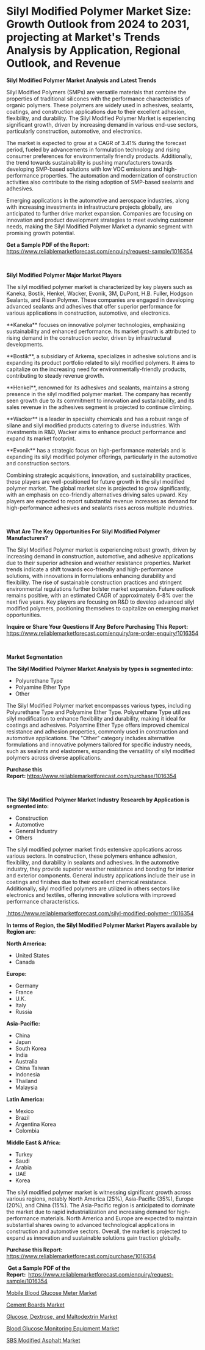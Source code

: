 <p><h1>Silyl Modified Polymer Market Size: Growth Outlook from 2024 to 2031, projecting at Market's Trends Analysis by Application, Regional Outlook, and Revenue</h1></p><p><strong>Silyl Modified Polymer Market Analysis and Latest Trends</strong></p>
<p><p>Silyl Modified Polymers (SMPs) are versatile materials that combine the properties of traditional silicones with the performance characteristics of organic polymers. These polymers are widely used in adhesives, sealants, coatings, and construction applications due to their excellent adhesion, flexibility, and durability. The Silyl Modified Polymer Market is experiencing significant growth, driven by increasing demand in various end-use sectors, particularly construction, automotive, and electronics. </p><p>The market is expected to grow at a CAGR of 3.41% during the forecast period, fueled by advancements in formulation technology and rising consumer preferences for environmentally friendly products. Additionally, the trend towards sustainability is pushing manufacturers towards developing SMP-based solutions with low VOC emissions and high-performance properties. The automation and modernization of construction activities also contribute to the rising adoption of SMP-based sealants and adhesives. </p><p>Emerging applications in the automotive and aerospace industries, along with increasing investments in infrastructure projects globally, are anticipated to further drive market expansion. Companies are focusing on innovation and product development strategies to meet evolving customer needs, making the Silyl Modified Polymer Market a dynamic segment with promising growth potential.</p></p>
<p><strong>Get a Sample PDF of the Report:&nbsp;</strong> <a href="https://www.reliablemarketforecast.com/enquiry/request-sample/1016354?utm_campaign=1144&utm_medium=2&utm_source=Github&utm_content=ia&utm_term=06112024&utm_id=silyl-modified-polymer">https://www.reliablemarketforecast.com/enquiry/request-sample/1016354</a></p>
<p>&nbsp;</p>
<p><strong>Silyl Modified Polymer Major Market Players</strong></p>
<p><p>The silyl modified polymer market is characterized by key players such as Kaneka, Bostik, Henkel, Wacker, Evonik, 3M, DuPont, H.B. Fuller, Hodgson Sealants, and Risun Polymer. These companies are engaged in developing advanced sealants and adhesives that offer superior performance for various applications in construction, automotive, and electronics.</p><p>**Kaneka** focuses on innovative polymer technologies, emphasizing sustainability and enhanced performance. Its market growth is attributed to rising demand in the construction sector, driven by infrastructural developments.</p><p>**Bostik**, a subsidiary of Arkema, specializes in adhesive solutions and is expanding its product portfolio related to silyl modified polymers. It aims to capitalize on the increasing need for environmentally-friendly products, contributing to steady revenue growth.</p><p>**Henkel**, renowned for its adhesives and sealants, maintains a strong presence in the silyl modified polymer market. The company has recently seen growth due to its commitment to innovation and sustainability, and its sales revenue in the adhesives segment is projected to continue climbing.</p><p>**Wacker** is a leader in specialty chemicals and has a robust range of silane and silyl modified products catering to diverse industries. With investments in R&D, Wacker aims to enhance product performance and expand its market footprint.</p><p>**Evonik** has a strategic focus on high-performance materials and is expanding its silyl modified polymer offerings, particularly in the automotive and construction sectors.</p><p>Combining strategic acquisitions, innovation, and sustainability practices, these players are well-positioned for future growth in the silyl modified polymer market. The global market size is projected to grow significantly, with an emphasis on eco-friendly alternatives driving sales upward. Key players are expected to report substantial revenue increases as demand for high-performance adhesives and sealants rises across multiple industries.</p></p>
<p>&nbsp;</p>
<p><strong>What Are The Key Opportunities For Silyl Modified Polymer Manufacturers?</strong></p>
<p><p>The Silyl Modified Polymer market is experiencing robust growth, driven by increasing demand in construction, automotive, and adhesive applications due to their superior adhesion and weather resistance properties. Market trends indicate a shift towards eco-friendly and high-performance solutions, with innovations in formulations enhancing durability and flexibility. The rise of sustainable construction practices and stringent environmental regulations further bolster market expansion. Future outlook remains positive, with an estimated CAGR of approximately 6-8% over the next five years. Key players are focusing on R&D to develop advanced silyl modified polymers, positioning themselves to capitalize on emerging market opportunities.</p></p>
<p><strong>Inquire or Share Your Questions If Any Before Purchasing This Report:</strong> <a href="https://www.reliablemarketforecast.com/enquiry/pre-order-enquiry/1016354?utm_campaign=1144&utm_medium=2&utm_source=Github&utm_content=ia&utm_term=06112024&utm_id=silyl-modified-polymer">https://www.reliablemarketforecast.com/enquiry/pre-order-enquiry/1016354</a></p>
<p>&nbsp;</p>
<p><strong>Market Segmentation</strong></p>
<p><strong>The Silyl Modified Polymer Market Analysis by types is segmented into:</strong></p>
<p><ul><li>Polyurethane Type</li><li>Polyamine Ether Type</li><li>Other</li></ul></p>
<p><p>The Silyl Modified Polymer market encompasses various types, including Polyurethane Type and Polyamine Ether Type. Polyurethane Type utilizes silyl modification to enhance flexibility and durability, making it ideal for coatings and adhesives. Polyamine Ether Type offers improved chemical resistance and adhesion properties, commonly used in construction and automotive applications. The "Other" category includes alternative formulations and innovative polymers tailored for specific industry needs, such as sealants and elastomers, expanding the versatility of silyl modified polymers across diverse applications.</p></p>
<p><strong>Purchase this Report:&nbsp;</strong><a href="https://www.reliablemarketforecast.com/purchase/1016354?utm_campaign=1144&utm_medium=2&utm_source=Github&utm_content=ia&utm_term=06112024&utm_id=silyl-modified-polymer">https://www.reliablemarketforecast.com/purchase/1016354</a></p>
<p>&nbsp;</p>
<p><strong>The Silyl Modified Polymer Market Industry Research by Application is segmented into:</strong></p>
<p><ul><li>Construction</li><li>Automotive</li><li>General Industry</li><li>Others</li></ul></p>
<p><p>The silyl modified polymer market finds extensive applications across various sectors. In construction, these polymers enhance adhesion, flexibility, and durability in sealants and adhesives. In the automotive industry, they provide superior weather resistance and bonding for interior and exterior components. General industry applications include their use in coatings and finishes due to their excellent chemical resistance. Additionally, silyl modified polymers are utilized in others sectors like electronics and textiles, offering innovative solutions with improved performance characteristics.</p></p>
<p><a href="https://www.reliablemarketforecast.com/silyl-modified-polymer-r1016354?utm_campaign=1144&utm_medium=2&utm_source=Github&utm_content=ia&utm_term=06112024&utm_id=silyl-modified-polymer">&nbsp;https://www.reliablemarketforecast.com/silyl-modified-polymer-r1016354</a></p>
<p><strong>In terms of Region, the Silyl Modified Polymer Market Players available by Region are:</strong></p>
<p>
    <p> <strong> North America: </strong>
        <ul>
            <li>United States</li>
            <li>Canada</li>
        </ul>
        </p> 
    <p> <strong> Europe: </strong>
        <ul>
            <li>Germany</li>
            <li>France</li>
            <li>U.K.</li>
            <li>Italy</li>
            <li>Russia</li>
        </ul>
        </p> 
    <p> <strong> Asia-Pacific: </strong>
        <ul>
            <li>China</li>
            <li>Japan</li>
            <li>South Korea</li>
            <li>India</li>
            <li>Australia</li>
            <li>China Taiwan</li>
            <li>Indonesia</li>
            <li>Thailand</li>
            <li>Malaysia</li>
        </ul>
        </p> 
    <p> <strong> Latin America: </strong>
        <ul>
            <li>Mexico</li>
            <li>Brazil</li>
            <li>Argentina Korea</li>
            <li>Colombia</li>
        </ul>
        </p> 
    <p> <strong> Middle East & Africa: </strong>
        <ul>
            <li>Turkey</li>
            <li>Saudi</li>
            <li>Arabia</li>
            <li>UAE</li>
            <li>Korea</li>
        </ul>
    </p>
    </p>
<p><p>The silyl modified polymer market is witnessing significant growth across various regions, notably North America (25%), Asia-Pacific (35%), Europe (20%), and China (15%). The Asia-Pacific region is anticipated to dominate the market due to rapid industrialization and increasing demand for high-performance materials. North America and Europe are expected to maintain substantial shares owing to advanced technological applications in construction and automotive sectors. Overall, the market is projected to expand as innovation and sustainable solutions gain traction globally.</p></p>
<p><strong>Purchase this Report: </strong><a href="https://www.reliablemarketforecast.com/purchase/1016354?utm_campaign=1144&utm_medium=2&utm_source=Github&utm_content=ia&utm_term=06112024&utm_id=silyl-modified-polymer">https://www.reliablemarketforecast.com/purchase/1016354</a></p>
<p>&nbsp;<strong>Get a Sample PDF of the Report:&nbsp;&nbsp;</strong><a href="https://www.reliablemarketforecast.com/enquiry/request-sample/1016354?utm_campaign=1144&utm_medium=2&utm_source=Github&utm_content=ia&utm_term=06112024&utm_id=silyl-modified-polymer">https://www.reliablemarketforecast.com/enquiry/request-sample/1016354</a></p>
<p><strong></strong></p>
<p><p><a href="https://issuu.com/reportprime-2/docs/mobile-blood-glucose-meter-market-s_f49e0356e82cd1?utm_campaign=1144&utm_medium=2&utm_source=Github&utm_content=ia&utm_term=06112024&utm_id=silyl-modified-polymer">Mobile Blood Glucose Meter Market</a></p><p><a href="https://github.com/mabutironaldo/Market-Research-Report-List-6/blob/main/cement-boards-market.md?utm_campaign=1144&utm_medium=2&utm_source=Github&utm_content=ia&utm_term=06112024&utm_id=silyl-modified-polymer">Cement Boards Market</a></p><p><a href="https://www.linkedin.com/pulse/unlocking-growth-potential-strategic-analysis-glucose-betpe?utm_campaign=1144&utm_medium=2&utm_source=Github&utm_content=ia&utm_term=06112024&utm_id=silyl-modified-polymer">Glucose, Dextrose, and Maltodextrin Market</a></p><p><a href="https://issuu.com/reportprime-2/docs/blood-glucose-monitoring-equipment-_09ca2ed95b6f56?utm_campaign=1144&utm_medium=2&utm_source=Github&utm_content=ia&utm_term=06112024&utm_id=silyl-modified-polymer">Blood Glucose Monitoring Equipment Market</a></p><p><a href="https://www.linkedin.com/pulse/pioneering-growth-analyzing-global-sbs-modified-asphalt-market-foj2e?utm_campaign=1144&utm_medium=2&utm_source=Github&utm_content=ia&utm_term=06112024&utm_id=silyl-modified-polymer">SBS Modified Asphalt Market</a></p></p>